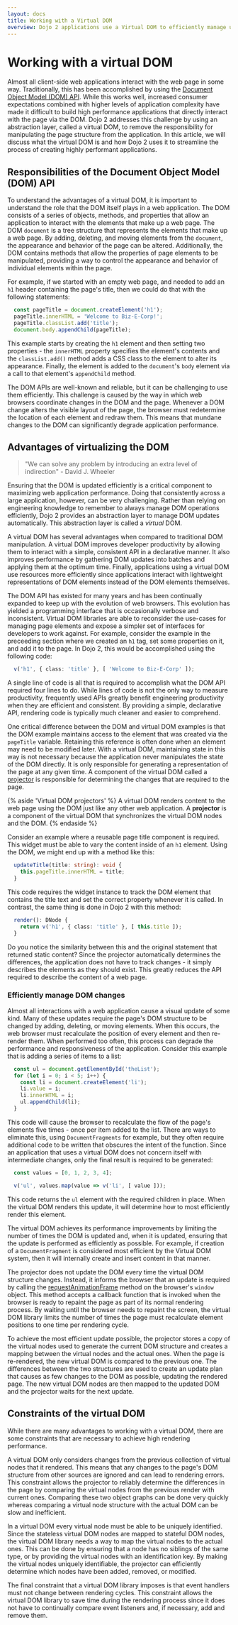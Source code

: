 ```yaml
---
layout: docs
title: Working with a Virtual DOM
overview: Dojo 2 applications use a Virtual DOM to efficiently manage updating the page. This article describes what a Virtual DOM is and the advantages that it brings.
---
```


# Working with a virtual DOM

Almost all client-side web applications interact with the web page in some way. Traditionally, this has been accomplished by using the [Document Object Model (DOM) API](https://developer.mozilla.org/en-US/docs/Web/API/Document_Object_Model). While this works well, increased consumer expectations combined with higher levels of application complexity have made it difficult to build high performance applications that directly interact with the page via the DOM. Dojo 2 addresses this challenge by using an abstraction layer, called a virtual DOM, to remove the responsibility for manipulating the page structure from the application. In this article, we will discuss what the virtual DOM is and how Dojo 2 uses it to streamline the process of creating highly performant applications.

## Responsibilities of the Document Object Model (DOM) API

To understand the advantages of a virtual DOM, it is important to understand the role that the DOM itself plays in a web application. The DOM consists of a series of objects, methods, and properties that allow an application to interact with the elements that make up a web page. The DOM `document` is a tree structure that represents the elements that make up a web page. By adding, deleting, and moving elements from the `document`, the appearance and behavior of the page can be altered. Additionally, the DOM contains methods that allow the properties of page elements to be manipulated, providing a way to control the appearance and behavior of individual elements within the page.

For example, if we started with an empty web page, and needed to add an `h1` header containing the page's title, then we could do that with the following statements:

```ts
  const pageTitle = document.createElement('h1');
  pageTitle.innerHTML = 'Welcome to Biz-E-Corp!';
  pageTitle.classList.add('title');
  document.body.appendChild(pageTitle);
```

This example starts by creating the `h1` element and then setting two properties - the `innerHTML` property specifies the element's contents and the `classList.add()` method adds a CSS class to the element to alter its appearance. Finally, the element is added to the `document`'s `body` element via a call to that element's `appendChild` method.

The DOM APIs are well-known and reliable, but it can be challenging to use them efficiently. This challenge is caused by the way in which web browsers coordinate changes in the DOM and the page. Whenever a DOM change alters the visible layout of the page, the browser must redetermine the location of each element and redraw them. This means that mundane changes to the DOM can significantly degrade application performance.

## Advantages of virtualizing the DOM

> "We can solve any problem by introducing an extra level of indirection" - David J. Wheeler

Ensuring that the DOM is updated efficiently is a critical component to maximizing web application performance. Doing that consistently across a large application, however, can be very challenging. Rather than relying on engineering knowledge to remember to always manage DOM operations efficiently, Dojo 2 provides an abstraction layer to manage DOM updates automatically. This abstraction layer is called a *virtual* DOM.

A virtual DOM has several advantages when compared to traditional DOM manipulation. A virtual DOM improves developer productivity by allowing them to interact with a simple, consistent API in a declarative manner. It also improves performance by gathering DOM updates into batches and applying them at the optimum time. Finally, applications using a virtual DOM use resources more efficiently since applications interact with lightweight representations of DOM elements instead of the DOM elements themselves.

The DOM API has existed for many years and has been continually expanded to keep up with the evolution of web browsers. This evolution has yielded a programming interface that is occasionally verbose and inconsistent. Virtual DOM libraries are able to reconsider the use-cases for managing page elements and expose a simpler set of interfaces for developers to work against. For example, consider the example in the preceeding section where we created an `h1` tag, set some properties on it, and add it to the page. In Dojo 2, this would be accomplished using the following code:

```ts
  v('h1', { class: 'title' }, [ 'Welcome to Biz-E-Corp' ]);
```

A single line of code is all that is required to accomplish what the DOM API required four lines to do. While lines of code is not the only way to measure productivity, frequently used APIs greatly benefit engineering productivity when they are efficient and consistent. By providing a simple, declarative API, rendering code is typically much cleaner and easier to comprehend.

One critical difference between the DOM and virtual DOM examples is that the DOM example maintains access to the element that was created via the `pageTitle` variable. Retaining this reference is often done when an element may need to be modified later. With a virtual DOM, maintaining state in this way is not necessary because the application never manipulates the state of the DOM directly. It is only responsible for generating a representation of the page at any given time. A component of the virtual DOM called a [projector](http://maquettejs.org/docs/typedoc/interfaces/_maquette_.projector.html) is responsible for determining the changes that are required to the page.

{% aside 'Virtual DOM projectors' %}
A virtual DOM renders content to the web page using the DOM just like any other web application. A **projector** is a component of the virtual DOM that synchronizes the virtual DOM nodes and the DOM.
{% endaside %}

Consider an example where a reusable page title component is required. This widget must be able to vary the content inside of an `h1` element. Using the DOM, we might end up with a method like this:

```ts
  updateTitle(title: string): void {
    this.pageTitle.innerHTML = title;
  }
```

This code requires the widget instance to track the DOM element that contains the title text and set the correct property whenever it is called. In contrast, the same thing is done in Dojo 2 with this method:

```ts
  render(): DNode {
    return v('h1', { class: 'title' }, [ this.title ]);
  }
```

Do you notice the similarity between this and the original statement that returned static content? Since the projector automatically determines the differences, the application does not have to track changes - it simply describes the elements as they should exist. This greatly reduces the API required to describe the content of a web page.

### Efficiently manage DOM changes

Almost all interactions with a web application cause a visual update of some kind. Many of these updates require the page's DOM structure to be changed by adding, deleting, or moving elements. When this occurs, the web browser must recalculate the position of every element and then re-render them. When performed too often, this process can degrade the performance and responsiveness of the application. Consider this example that is adding a series of items to a list:

```ts
  const ul = document.getElementById('theList');
  for (let i = 0; i < 5; i++) {
    const li = document.createElement('li');
    li.value = i;
    li.innerHTML = i;
    ul.appendChild(li);
  }
```

This code will cause the browser to recalculate the flow of the page's elements five times - once per item added to the list. There are ways to eliminate this, using `DocumentFragments` for example, but they often require additional code to be written that obscures the intent of the function. Since an application that uses a virtual DOM does not concern itself with intermediate changes, only the final result is required to be generated:

```ts
  const values = [0, 1, 2, 3, 4];

  v('ul', values.map(value => v('li', [ value ]));
```

This code returns the `ul` element with the required children in place. When the virtual DOM renders this update, it will determine how to most efficiently render this element.

The virtual DOM achieves its performance improvements by limiting the number of times the DOM is updated and, when it is updated, ensuring that the update is performed as efficiently as possible. For example, if creation of a `DocumentFragment` is considered most efficient by the Virtual DOM system, then it will internally create and insert content in that manner.

The projector does not update the DOM every time the virtual DOM structure changes. Instead, it informs the browser that an update is required by calling the [requestAnimationFrame](https://developer.mozilla.org/en-US/docs/Web/API/window/requestAnimationFrame) method on the browser's `window` object. This method accepts a callback function that is invoked when the browser is ready to repaint the page as part of its normal rendering process. By waiting until the browser needs to repaint the screen, the virtual DOM library limits the number of times the page must recalculate element positions to one time per rendering cycle.

To achieve the most efficient update possible, the projector stores a copy of the virtual nodes used to generate the current DOM structure and creates a mapping between the virtual nodes and the actual ones. When the page is re-rendered, the new virtual DOM is compared to the previous one. The differences between the two structures are used to create an update plan that causes as few changes to the DOM as possible, updating the rendered page. The new virtual DOM nodes are then mapped to the updated DOM and the projector waits for the next update.

## Constraints of the virtual DOM

While there are many advantages to working with a virtual DOM, there are some constraints that are necessary to achieve high rendering performance.

A virtual DOM only considers changes from the previous collection of virtual nodes that it rendered. This means that any changes to the page's DOM structure from other sources are ignored and can lead to rendering errors. This constraint allows the projector to reliably determine the differences in the page by comparing the virtual nodes from the previous render with current ones. Comparing these two object graphs can be done very quickly whereas comparing a virtual node structure with the actual DOM can be slow and inefficient.

In a virtual DOM every virtual node must be able to be uniquely identified. Since the stateless virtual DOM nodes are mapped to stateful DOM nodes, the virtual DOM library needs a way to map the virtual nodes to the actual ones. This can be done by ensuring that a node has no siblings of the same type, or by providing the virtual nodes with an identification key. By making the virtual nodes uniquely identifiable, the projector can efficiently determine which nodes have been added, removed, or modified.

The final constraint that a virtual DOM library imposes is that event handlers must not change between rendering cycles. This constraint allows the virtual DOM library to save time during the rendering process since it does not have to continually compare event listeners and, if necessary, add and remove them.
